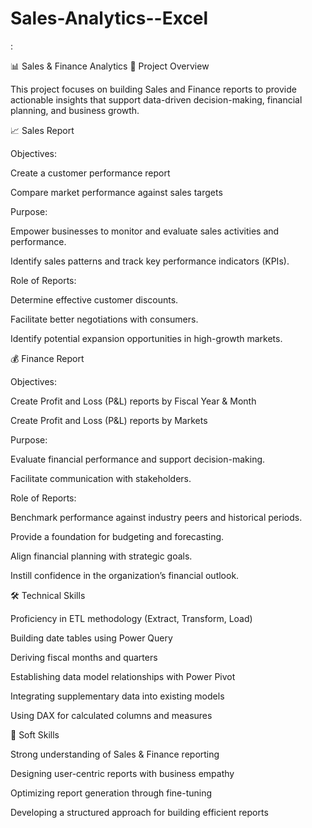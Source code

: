 # Sales-Analytics--Excel
:

📊 Sales & Finance Analytics
🔹 Project Overview

This project focuses on building Sales and Finance reports to provide actionable insights that support data-driven decision-making, financial planning, and business growth.

📈 Sales Report

Objectives:

Create a customer performance report

Compare market performance against sales targets

Purpose:

Empower businesses to monitor and evaluate sales activities and performance.

Identify sales patterns and track key performance indicators (KPIs).

Role of Reports:

Determine effective customer discounts.

Facilitate better negotiations with consumers.

Identify potential expansion opportunities in high-growth markets.

💰 Finance Report

Objectives:

Create Profit and Loss (P&L) reports by Fiscal Year & Month

Create Profit and Loss (P&L) reports by Markets

Purpose:

Evaluate financial performance and support decision-making.

Facilitate communication with stakeholders.

Role of Reports:

Benchmark performance against industry peers and historical periods.

Provide a foundation for budgeting and forecasting.

Align financial planning with strategic goals.

Instill confidence in the organization’s financial outlook.

🛠️ Technical Skills

Proficiency in ETL methodology (Extract, Transform, Load)

Building date tables using Power Query

Deriving fiscal months and quarters

Establishing data model relationships with Power Pivot

Integrating supplementary data into existing models

Using DAX for calculated columns and measures

🤝 Soft Skills

Strong understanding of Sales & Finance reporting

Designing user-centric reports with business empathy

Optimizing report generation through fine-tuning

Developing a structured approach for building efficient reports
